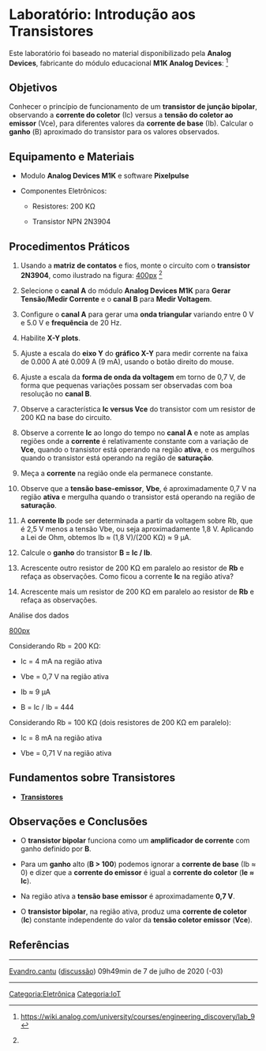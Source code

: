 # Laboratório: Introdução aos Transistores

Este laboratório foi baseado no material disponibilizado pela **Analog Devices**, fabricante do módulo educacional **M1K Analog Devices**: [^1]

## Objetivos

Conhecer o princípio de funcionamento de um **transistor de junção bipolar**, observando a **corrente do coletor** (Ic) versus a **tensão do coletor ao emissor** (Vce), para diferentes valores da **corrente de base** (Ib). Calcular o **ganho** (Β) aproximado do transistor para os valores observados.

## Equipamento e Materiais

- Modulo **Analog Devices M1K** e software **Pixelpulse**
- Componentes Eletrônicos:
  - Resistores: 200 KΩ
  - Transistor NPN 2N3904

## Procedimentos Práticos

1.  Usando a **matriz de contatos** e fios, monte o circuito com o **transistor 2N3904**, como ilustrado na figura: <a href="Arquivo:lab_transistor.png" class="wikilink" title="400px">400px</a> [^2]
2.  Selecione o **canal A** do módulo **Analog Devices M1K** para **Gerar Tensão/Medir Corrente** e o **canal B** para **Medir Voltagem**.
3.  Configure o **canal A** para gerar uma **onda triangular** variando entre 0 V e 5.0 V e **frequência** de 20 Hz.
4.  Habilite **X-Y plots**.
5.  Ajuste a escala do **eixo Y** do **gráfico X-Y** para medir corrente na faixa de 0.000 A até 0.009 A (9 mA), usando o botão direito do mouse.
6.  Ajuste a escala da **forma de onda da voltagem** em torno de 0,7 V, de forma que pequenas variações possam ser observadas com boa resolução no **canal B**.
7.  Observe a característica **Ic versus Vce** do transistor com um resistor de 200 KΩ na base do circuito.
8.  Observe a corrente **Ic** ao longo do tempo no **canal A** e note as amplas regiões onde a **corrente** é relativamente constante com a variação de **Vce**, quando o transistor está operando na região **ativa**, e os mergulhos quando o transistor está operando na região de **saturação**.
9.  Meça a **corrente** na região onde ela permanece constante.
10. Observe que a **tensão base-emissor**, **Vbe**, é aproximadamente 0,7 V na região **ativa** e mergulha quando o transistor está operando na região de **saturação**.
11. A **corrente Ib** pode ser determinada a partir da voltagem sobre Rb, que é 2,5 V menos a tensão Vbe, ou seja aproximadamente 1,8 V. Aplicando a Lei de Ohm, obtemos Ib ≈ (1,8 V)/(200 KΩ) ≈ 9 μA.
12. Calcule o **ganho** do transistor **Β = Ic / Ib**.
13. Acrescente outro resistor de 200 KΩ em paralelo ao resistor de **Rb** e refaça as observações. Como ficou a corrente **Ic** na região ativa?
14. Acrescente mais um resistor de 200 KΩ em paralelo ao resistor de **Rb** e refaça as observações.

Análise dos dados  

<a href="Arquivo:AnaliseTransistorNPN.png.png" class="wikilink" title="800px">800px</a>

Considerando Rb = 200 KΩ:

- Ic = 4 mA na região ativa
- Vbe = 0,7 V na região ativa
- Ib ≈ 9 μA
- Β = Ic / Ib = 444

Considerando Rb = 100 KΩ (dois resistores de 200 KΩ em paralelo):

- Ic = 8 mA na região ativa
- Vbe = 0,71 V na região ativa

## Fundamentos sobre Transistores

- **<a href="Transistores" class="wikilink" title="Transistores">Transistores</a>**

## Observações e Conclusões

- O **transistor bipolar** funciona como um **amplificador de corrente** com ganho definido por **Β**.
- Para um **ganho** alto (**Β \> 100**) podemos ignorar a **corrente de base** (Ib ≈ 0) e dizer que a **corrente do emissor** é igual a **corrente do coletor** (**Ie ≈ Ic**).
- Na região ativa a **tensão base emissor** é aproximadamente **0,7 V**.
- O **transistor bipolar**, na região ativa, produz uma **corrente de coletor** (**Ic**) constante independente do valor da **tensão coletor emissor** (**Vce**).

## Referências

<references />

------------------------------------------------------------------------

<a href="Usuário:Evandro.cantu" class="wikilink" title="Evandro.cantu">Evandro.cantu</a> (<a href="Usuário_Discussão:Evandro.cantu" class="wikilink" title="discussão">discussão</a>) 09h49min de 7 de julho de 2020 (-03)

------------------------------------------------------------------------

<a href="Categoria:Eletrônica" class="wikilink" title="Categoria:Eletrônica">Categoria:Eletrônica</a> <a href="Categoria:IoT" class="wikilink" title="Categoria:IoT">Categoria:IoT</a>

[^1]: <https://wiki.analog.com/university/courses/engineering_discovery/lab_9>

[^2]:
